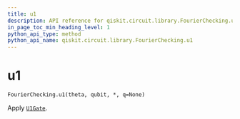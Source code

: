 ```yaml
---
title: u1
description: API reference for qiskit.circuit.library.FourierChecking.u1
in_page_toc_min_heading_level: 1
python_api_type: method
python_api_name: qiskit.circuit.library.FourierChecking.u1
---
```


# u1

<span id="qiskit.circuit.library.FourierChecking.u1" />

`FourierChecking.u1(theta, qubit, *, q=None)`

Apply [`U1Gate`](qiskit.circuit.library.U1Gate "qiskit.circuit.library.U1Gate").

